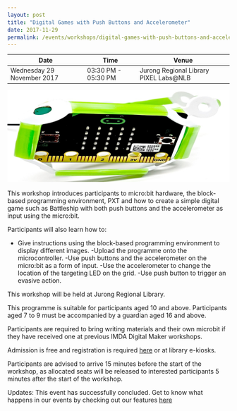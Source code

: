 ```yaml
---
layout: post
title: "Digital Games with Push Buttons and Accelerometer"
date: 2017-11-29
permalink: /events/workshops/digital-games-with-push-buttons-and-accelerometer
---
```


| Date | Time | Venue |
|--------|---|---|
| Wednesday 29 November 2017 | 03:30 PM - 05:30 PM | Jurong Regional Library PIXEL Labs@NLB |

![hi](/images/events/workshops-and-exhibitions/Games-with-microbit-gallery.jpg)

This workshop introduces participants to micro:bit hardware, the block-based programming environment, PXT and how to create a simple digital game such as Battleship with both push buttons and the accelerometer as input using the micro:bit. 

Participants will also learn how to:
- Give instructions using the block-based programming environment to display different images.
 -Upload the programme onto the microcontroller.
 -Use push buttons and the accelerometer on the micro:bit as a form of input.
 -Use the accelerometer to change the location of the targeting LED on the grid.
 -Use push button to trigger an evasive action.
 
This workshop will be held at Jurong Regional Library.

This programme is suitable for participants aged 10 and above. Participants aged 7 to 9 must be accompanied by a guardian aged 16 and above.

Participants are required to bring writing materials and their own microbit if they have received one at previous IMDA Digital Maker workshops. 

Admission is free and registration is required <a href="https://www.nlb.gov.sg/golibrary2/e/creating-simple-digital-games-with-both-push-buttons-and-accelerometer-using-microbit-pixel-labsnlb-88040852" target="_blank">here</a> or at library e-kiosks.

Participants are advised to arrive 15 minutes before the start of the workshop, as allocated seats will be released to interested participants 5 minutes after the start of the workshop.

Updates: This event has successfully concluded. Get to know what happens in our events by checking out our features <a href="" target="_blank">here</a>
